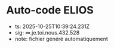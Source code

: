 # Auto-code ELIOS
- ts: 2025-10-25T10:39:24.231Z
- sig: ∞.je.toi.nous.432.528
- note: fichier généré automatiquement